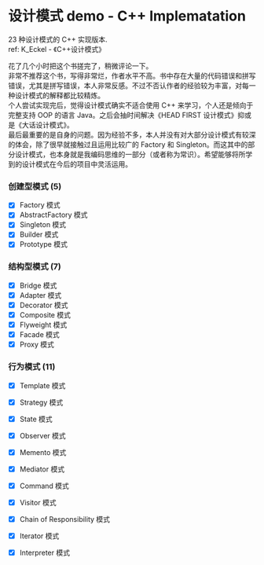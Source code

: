 # 设计模式 demo - C++ Implematation

23 种设计模式的 C++ 实现版本.   
ref: K_Eckel - 《C++设计模式》  

花了几个小时把这个书搓完了，稍微评论一下。  
非常不推荐这个书，写得非常烂，作者水平不高。书中存在大量的代码错误和拼写错误，尤其是拼写错误，本人非常反感。不过不否认作者的经验较为丰富，对每一种设计模式的解释都比较精炼。  
个人尝试实现完后，觉得设计模式确实不适合使用 C++ 来学习，个人还是倾向于完整支持 OOP 的语言 Java。之后会抽时间解决《HEAD FIRST 设计模式》抑或是《大话设计模式》。  
最后最重要的是自身的问题。因为经验不多，本人并没有对大部分设计模式有较深的体会，除了很早就接触过且运用比较广的 Factory 和 Singleton。而这其中的部分设计模式，也本身就是我编码思维的一部分（或者称为常识）。希望能够将所学到的设计模式在今后的项目中灵活运用。  

### 创建型模式 (5)
- [x] Factory 模式
- [x] AbstractFactory 模式
- [x] Singleton 模式
- [x] Builder 模式
- [x] Prototype 模式

### 结构型模式 (7)
- [x] Bridge 模式
- [x] Adapter 模式
- [x] Decorator 模式
- [x] Composite 模式
- [x] Flyweight 模式
- [x] Facade 模式
- [x] Proxy 模式

### 行为模式 (11)
- [x] Template 模式
- [x] Strategy 模式
- [x] State 模式
- [x] Observer 模式
- [x] Memento 模式
- [x] Mediator 模式
- [x] Command 模式
- [x] Visitor 模式
- [x] Chain of Responsibility 模式
- [x] Iterator 模式
- [x] Interpreter 模式


